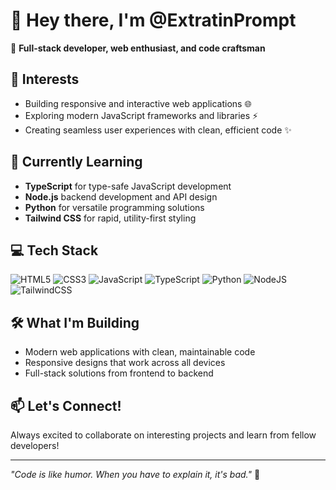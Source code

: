 # 👋 Hey there, I'm **@ExtratinPrompt**

🚀 **Full-stack developer, web enthusiast, and code craftsman**

## 👀 Interests

- Building responsive and interactive web applications 🌐
- Exploring modern JavaScript frameworks and libraries ⚡
- Creating seamless user experiences with clean, efficient code ✨

## 🌱 Currently Learning

- **TypeScript** for type-safe JavaScript development
- **Node.js** backend development and API design
- **Python** for versatile programming solutions
- **Tailwind CSS** for rapid, utility-first styling

## 💻 Tech Stack

![HTML5](https://img.shields.io/badge/html5-%23E34F26.svg?style=for-the-badge&logo=html5&logoColor=white)
![CSS3](https://img.shields.io/badge/css3-%231572B6.svg?style=for-the-badge&logo=css3&logoColor=white)
![JavaScript](https://img.shields.io/badge/javascript-%23323330.svg?style=for-the-badge&logo=javascript&logoColor=%23F7DF1E)
![TypeScript](https://img.shields.io/badge/typescript-%23007ACC.svg?style=for-the-badge&logo=typescript&logoColor=white)
![Python](https://img.shields.io/badge/python-3670A0?style=for-the-badge&logo=python&logoColor=ffdd54)
![NodeJS](https://img.shields.io/badge/node.js-6DA55F?style=for-the-badge&logo=node.js&logoColor=white)
![TailwindCSS](https://img.shields.io/badge/tailwindcss-%2338B2AC.svg?style=for-the-badge&logo=tailwind-css&logoColor=white)

## 🛠️ What I'm Building

- Modern web applications with clean, maintainable code
- Responsive designs that work across all devices
- Full-stack solutions from frontend to backend

## 📫 Let's Connect!

Always excited to collaborate on interesting projects and learn from fellow developers!

---

*"Code is like humor. When you have to explain it, it's bad."* 💭
